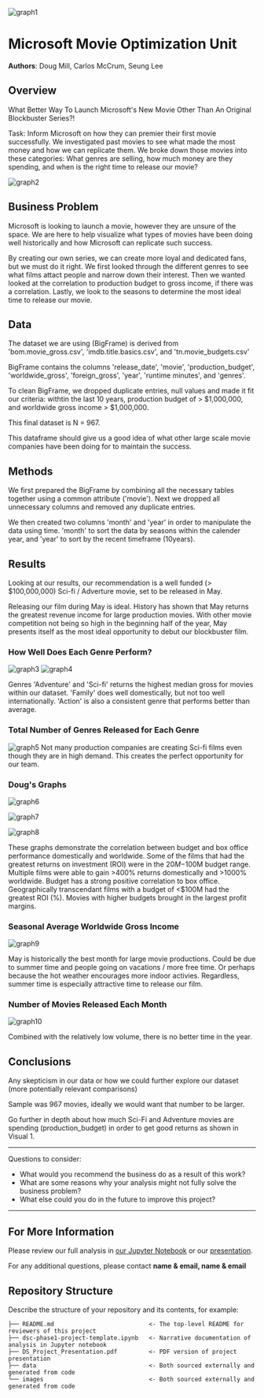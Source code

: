 
![graph1](./images/NotebookHeader.png)
# Microsoft Movie Optimization Unit

**Authors**: Doug Mill, Carlos McCrum, Seung Lee

## Overview

What Better Way To Launch Microsoft's New Movie Other Than An Original Blockbuster Series?!

Task: Inform Microsoft on how they can premier their first movie successfully. We investigated past movies to see what made the most money and how we can replicate them. We broke down those movies into these categories: What genres are selling, how much money are they spending, and when is the right time to release our movie?


![graph2](./images/director_shot.jpeg)

## Business Problem

Microsoft is looking to launch a movie, however they are unsure of the space. We are here to help visualize what types of movies have been doing well historically and how Microsoft can replicate such success.

By creating our own series, we can create more loyal and dedicated fans, but we must do it right. We first looked through the different genres to see what films attact people and narrow down their interest. Then we wanted looked at the correlation to production budget to gross income, if there was a correlation. Lastly, we look to the seasons to determine the most ideal time to release our movie. 

## Data

The dataset we are using (BigFrame) is derived from 'bom.movie_gross.csv', 'imdb.title.basics.csv', and 'tn.movie_budgets.csv'

BigFrame contains the columns 'release_date', 'movie', 'production_budget', 'worldwide_gross', 'foreign_gross', 'year', 'runtime minutes', and 'genres'. 

To clean BigFrame, we dropped duplicate entries, null values and made it fit our criteria: withtin the last 10 years, production budget of > $1,000,000, and worldwide gross income > $1,000,000. 

This final dataset is N = 967.

This dataframe should give us a good idea of what other large scale movie companies have been doing for to maintain the success.


## Methods

We first prepared the BigFrame by combining all the necessary tables together using a common attribute ('movie'). Next we dropped all unnecessary columns and removed any duplicate entries. 

We then created two columns 'month' and 'year' in order to manipulate the data using time. 'month' to sort the data by seasons within the calender year, and 'year' to sort by the recent timeframe (10years).

## Results

Looking at our results, our recommendation is a well funded (> $100,000,000) Sci-fi / Adverture movie, set to be released in May. 

Releasing our film during May is ideal. History has shown that May returns the greatest revenue income for large production movies. With other movie competition not being so high in the beginning half of the year, May presents itself as the most ideal opportunity to debut our blockbuster film.

### How Well Does Each Genre Perform?
![graph3](./images/genre_domestic.png) ![graph4](./images/genre_foreign.png)

Genres 'Adventure' and 'Sci-fi' returns the highest median gross for movies within our dataset. 'Family' does well domestically, but not too well internationally. 'Action' is also a consistent genre that performs better than average.

### Total Number of Genres Released for Each Genre
![graph5](./images/total_genres.jpg)
Not many production companies are creating Sci-fi films even though they are in high demand. This creates the perfect opportunity for our team.

### Doug's Graphs

![graph6](./images/budget_gross.png)

![graph7](./images/budget_gross2.png)

![graph8](./images/budget_gross3.png)

These graphs demonstrate the correlation between budget and box office performance domestically and worldwide.
Some of the films that had the greatest returns on investment (ROI) were in the $20M-$100M budget range.
Multiple films were able to gain >400% returns domestically and >1000% worldwide.
Budget has a strong positive correlation to box office.
Geographically transcendant films with a budget of <$100M had the greatest ROI (%).
Movies with higher budgets brought in the largest profit margins.

### Seasonal Average Worldwide Gross Income
![graph9](./images/seasonal_gross.jpg)

May is historically the best month for large movie productions. Could be due to summer time and people going on vacations / more free time. Or perhaps because the hot weather encourages more indoor activies. Regardless, summer time is especially attractive time to release our film.

### Number of Movies Released Each Month
![graph10](./images/total_seasonal.jpg)

Combined with the relatively low volume, there is no better time in the year.


## Conclusions

Any skepticism in our data or how we could further explore our dataset (more potentially relevant comparisons)

Sample was 967 movies, ideally we would want that number to be larger.

Go further in depth about how much Sci-Fi and Adventure movies are spending (production_budget) in order to get good returns as shown in Visual 1.

***
Questions to consider:
* What would you recommend the business do as a result of this work?
* What are some reasons why your analysis might not fully solve the business problem?
* What else could you do in the future to improve this project?
***

## For More Information

Please review our full analysis in [our Jupyter Notebook](./dsc-phase1-project-template.ipynb) or our [presentation](./DS_Project_Presentation.pdf).

For any additional questions, please contact **name & email, name & email**

## Repository Structure

Describe the structure of your repository and its contents, for example:

```
├── README.md                           <- The top-level README for reviewers of this project
├── dsc-phase1-project-template.ipynb   <- Narrative documentation of analysis in Jupyter notebook
├── DS_Project_Presentation.pdf         <- PDF version of project presentation
├── data                                <- Both sourced externally and generated from code
└── images                              <- Both sourced externally and generated from code
```
